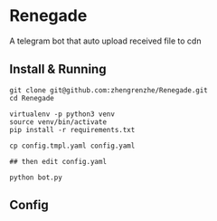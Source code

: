 # Renegade

A telegram bot that auto upload received file to cdn

## Install & Running

```shell
git clone git@github.com:zhengrenzhe/Renegade.git
cd Renegade

virtualenv -p python3 venv
source venv/bin/activate
pip install -r requirements.txt

cp config.tmpl.yaml config.yaml

## then edit config.yaml

python bot.py
```

## Config
